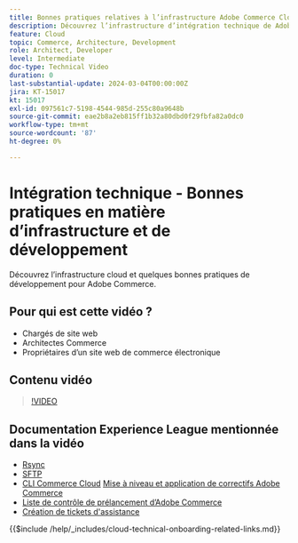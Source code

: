 ```yaml
---
title: Bonnes pratiques relatives à l’infrastructure Adobe Commerce Cloud et au développement
description: Découvrez l’infrastructure d’intégration technique de Adobe Commerce Cloud et les bonnes pratiques de développement.
feature: Cloud
topic: Commerce, Architecture, Development
role: Architect, Developer
level: Intermediate
doc-type: Technical Video
duration: 0
last-substantial-update: 2024-03-04T00:00:00Z
jira: KT-15017
kt: 15017
exl-id: 097561c7-5198-4544-985d-255c80a9648b
source-git-commit: eae2b8a2eb815ff1b32a80dbd0f29fbfa82a0dc0
workflow-type: tm+mt
source-wordcount: '87'
ht-degree: 0%

---
```


# Intégration technique - Bonnes pratiques en matière d’infrastructure et de développement

Découvrez l’infrastructure cloud et quelques bonnes pratiques de développement pour Adobe Commerce.

## Pour qui est cette vidéo ?

- Chargés de site web
- Architectes Commerce
- Propriétaires d’un site web de commerce électronique

## Contenu vidéo

>[!VIDEO](https://video.tv.adobe.com/v/3432791?learn=on&captions=fre_fr)

## Documentation Experience League mentionnée dans la vidéo

- [Rsync](https://experienceleague.adobe.com/docs/commerce-cloud-service/user-guide/develop/deploy/staging-production.html?lang=fr#migrate-files-using-rsync)
- [SFTP](https://experienceleague.adobe.com/docs/commerce-cloud-service/user-guide/develop/secure-connections.html?lang=fr#sftp)
- [CLI Commerce Cloud](https://experienceleague.adobe.com/docs/commerce-cloud-service/user-guide/dev-tools/cloud-cli/cloud-cli-overview.html?lang=fr)
  [Mise à niveau et application de correctifs Adobe Commerce](https://experienceleague.adobe.com/docs/commerce-cloud-service/user-guide/develop/upgrade/apply-patches.html?lang=fr)
- [Liste de contrôle de prélancement d’Adobe Commerce](https://experienceleague.adobe.com/docs/commerce-cloud-service/user-guide/launch/checklist.html?lang=fr)
- [Création de tickets d&#39;assistance](https://experienceleague.adobe.com/docs/commerce-knowledge-base/kb/help-center-guide/magento-help-center-user-guide.html?lang=fr)

{{$include /help/_includes/cloud-technical-onboarding-related-links.md}}

